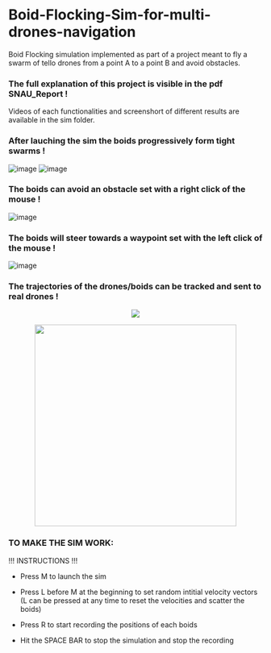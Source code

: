 # Boid-Flocking-Sim-for-multi-drones-navigation
Boid Flocking simulation implemented as part of a project meant to fly a swarm of tello drones from a point A to a point B and avoid obstacles. 

### The full explanation of this project is visible in the pdf SNAU_Report !
Videos of each functionalities and screenshort of different results are available in the sim folder. 

### After lauching the sim the boids progressively form tight swarms !
![image](https://github.com/bjorn6699/Boid-Flocking-Sim/assets/119690087/01ff77cf-6d84-4753-b8a6-39aafaf8f82d)
![image](https://github.com/bjorn6699/Boid-Flocking-Sim/assets/119690087/7d56065e-1bd9-4a96-841d-e85d39cffe9f)



### The boids can avoid an obstacle set with a right click of the mouse ! 
![image](https://github.com/bjorn6699/Boid-Flocking-Sim/assets/119690087/b97ad622-e7df-4c5c-ad1d-ce4f0a7672b8)

### The boids will steer towards a waypoint set with the left click of the mouse ! 
![image](https://github.com/bjorn6699/Boid-Flocking-Sim/assets/119690087/3da52ddc-6dd1-44f5-b732-87c9577e0f30)

### The trajectories of the drones/boids can be tracked and sent to real drones !
<p align="center">
  <img src="https://github.com/bjorn6699/Boid-Flocking-Sim/assets/119690087/b7840922-4236-45d1-be7f-40b67cc593cb">
</p>

<p align="center">
  <img src="https://github.com/bjorn6699/Boid-Flocking-Sim/assets/119690087/4946c45d-65ee-42c5-a7ae-758093b32805" width="400" height="400">
</p>



### TO MAKE THE SIM WORK: 

!!! INSTRUCTIONS !!!

- Press M to launch the sim 

- Press L before M at the beginning to set random intitial velocity vectors
  (L can be pressed at any time to reset the velocities and scatter the boids) 
  
- Press R to start recording the positions of each boids 

- Hit the SPACE BAR to stop the simulation and stop the recording 



